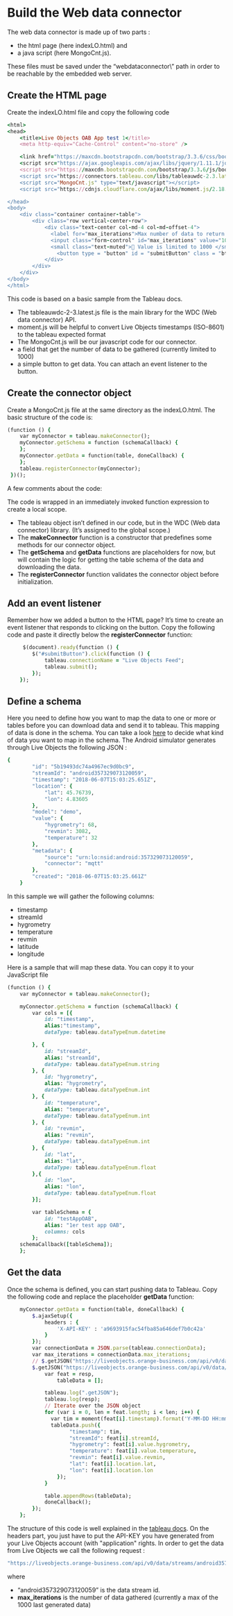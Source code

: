 # Build the Web data connector #

The web data connector is made up of two parts : 
* the html page (here indexLO.html) and 
* a java script (here MongoCnt.js). 

These files must be saved under the “webdataconnector\” path in order to be reachable by the embedded web server.

## Create the HTML page ##
Create the indexLO.html file and copy the following code 


```ruby
<html>
<head>
    <title>Live Objects OAB App test 1</title>
    <meta http-equiv="Cache-Control" content="no-store" />

    <link href="https://maxcdn.bootstrapcdn.com/bootstrap/3.3.6/css/bootstrap.min.css" rel="stylesheet" crossorigin="anonymous">
    <script src="https://ajax.googleapis.com/ajax/libs/jquery/1.11.1/jquery.min.js" type="text/javascript"></script>
    <script src="https://maxcdn.bootstrapcdn.com/bootstrap/3.3.6/js/bootstrap.min.js"  crossorigin="anonymous"></script>
    <script src="https://connectors.tableau.com/libs/tableauwdc-2.3.latest.js" type="text/javascript"></script>
    <script src="MongoCnt.js" type="text/javascript"></script>
    <script src="https://cdnjs.cloudflare.com/ajax/libs/moment.js/2.18.1/moment.min.js"></script>

</head>
<body>
    <div class="container container-table">
        <div class="row vertical-center-row">
            <div class="text-center col-md-4 col-md-offset-4">
              <label for="max_iterations">Max number of data to return :</label>
              <input class="form-control" id="max_iterations" value="100">
              <small class="text-muted"> Value is limited to 1000 </small><br>
                <button type = "button" id = "submitButton" class = "btn btn-success" style = "margin: 10px;">Get Live Objects OAB App Data!</button>
            </div>
        </div>
    </div>
</body>
</html>
```

 
This code is based on a basic sample from the Tableau docs.
* The tableauwdc-2-3.latest.js file is the main library for the WDC (Web data connector) API.
* moment.js will be helpful to convert Live Objects timestamps (ISO-8601) to the tableau expected format 
* The MongoCnt.js will be our javascript code for our connector.
* a field that get the number of data to be gathered (currently limited to 1000)
* a simple button to get data. You can attach an event listener to the button.

## Create the connector object ##

Create a MongoCnt.js file at the same directory as the indexLO.html.
The basic structure of the code is:

```ruby
(function () {
    var myConnector = tableau.makeConnector();
    myConnector.getSchema = function (schemaCallback) {
    };
    myConnector.getData = function(table, doneCallback) {
    };
    tableau.registerConnector(myConnector);
 })();
```
 
A few comments about the code:

The code is wrapped in an immediately invoked function expression to create a local scope.
*	The tableau object isn’t defined in our code, but in the WDC (Web data connector) library. (It’s assigned to the global scope.)
*	The __makeConnector__ function is a constructor that predefines some methods for our connector object.
*	The __getSchema__ and __getData__ functions are placeholders for now, but will contain the logic for getting the table schema of the data and downloading the data.
*	The __registerConnector__ function validates the connector object before initialization.

## Add an event listener ##

Remember how we added a button to the HTML page? It’s time to create an event listener that responds to clicking on the button.
Copy the following code and paste it directly below the __registerConnector__ function:
 

```ruby
     $(document).ready(function () {
        $("#submitButton").click(function () {
            tableau.connectionName = "Live Objects Feed";
            tableau.submit();
        });
    });
```
 
## Define a schema ##
Here you need to define how you want to map the data to one or more or tables before you can download data and send it to tableau. 
This mapping of data is done in the schema.
You can take a look [here](http://earthquake.usgs.gov/earthquakes/feed/v1.0/geojson.php) to decide what kind of data you want to map in the schema.
The Android simulator generates through Live Objects the following JSON :

```ruby
{
        "id": "5b19493dc74a4967ec9d0bc9",
        "streamId": "android357329073120059",
        "timestamp": "2018-06-07T15:03:25.651Z",
        "location": {
            "lat": 45.76739,
            "lon": 4.83605
        },
        "model": "demo",
        "value": {
            "hygrometry": 68,
            "revmin": 3082,
            "temperature": 32
        },
        "metadata": {
            "source": "urn:lo:nsid:android:357329073120059",
            "connector": "mqtt"
        },
        "created": "2018-06-07T15:03:25.661Z"
    }
```    
    

In this sample we will gather the following columns:
*	timestamp
*	streamId
*	hygrometry
*	temperature
*	revmin
*	latitude
*	longitude

Here is a sample that will map these data. You can copy it to your JavaScript file
 
```ruby
(function () {
    var myConnector = tableau.makeConnector();

    myConnector.getSchema = function (schemaCallback) {
        var cols = [{
            id: "timestamp",
            alias:"timestamp",
            dataType: tableau.dataTypeEnum.datetime

        }, {
            id: "streamId",
            alias: "streamId",
            dataType: tableau.dataTypeEnum.string
        }, {
            id: "hygrometry",
            alias: "hygrometry",
            dataType: tableau.dataTypeEnum.int
        }, {
            id: "temperature",
            alias: "temperature",
            dataType: tableau.dataTypeEnum.int
        }, {
            id: "revmin",
            alias: "revmin",
            dataType: tableau.dataTypeEnum.int
        }, {
            id: "lat",
            alias: "lat",
            dataType: tableau.dataTypeEnum.float
        },{
            id: "lon",
            alias: "lon",
            dataType: tableau.dataTypeEnum.float
        }];

        var tableSchema = {
            id: "testAppOAB",
            alias: "1er test app OAB",
            columns: cols
        };
    schemaCallback([tableSchema]);
    };
```

## Get the data ##
Once the schema is defined, you can start pushing data to Tableau.
Copy the following code and replace the placeholder __getData__ function:

```ruby
    myConnector.getData = function(table, doneCallback) {
        $.ajaxSetup({
            headers : {
                'X-API-KEY' : 'a9693915fac54fba85a646def7b0c42a'
            }
        });
        var connectionData = JSON.parse(tableau.connectionData);
        var max_iterations = connectionData.max_iterations;
        // $.getJSON("https://liveobjects.orange-business.com/api/v0/data/streams/PUT_YOUR_STREAMID_HERE?limit="+max_iterations, function(resp) {
        $.getJSON("https://liveobjects.orange-business.com/api/v0/data/streams/androidFLG357329073120059?limit="+max_iterations, function(resp) {
            var feat = resp,
                tableData = [];

            tableau.log(".getJSON");
            tableau.log(resp);
            // Iterate over the JSON object
            for (var i = 0, len = feat.length; i < len; i++) {
              var tim = moment(feat[i].timestamp).format('Y-MM-DD HH:mm:ss');
              tableData.push({
                    "timestamp": tim,
                    "streamId": feat[i].streamId,
                    "hygrometry": feat[i].value.hygrometry,
                    "temperature": feat[i].value.temperature,
                    "revmin": feat[i].value.revmin,
                    "lat": feat[i].location.lat,
                    "lon": feat[i].location.lon
                });
            }

            table.appendRows(tableData);
            doneCallback();
        });
    };
```
 
The structure of this code is well explained in the [tableau docs](http://tableau.github.io/webdataconnector/docs/wdc_tutorial). 
On the headers part, you just have to put the API-KEY you have generated from your Live Objects account (with "application" rights.
In order to get the data from Live Objects we call the following request : 

```ruby
"https://liveobjects.orange-business.com/api/v0/data/streams/android357329073120059?limit="+max_iterations
```

where 
* “android357329073120059” is the data stream id.
* __max_iterations__ is the number of data gathered (currently a max of the 1000 last generated data)
